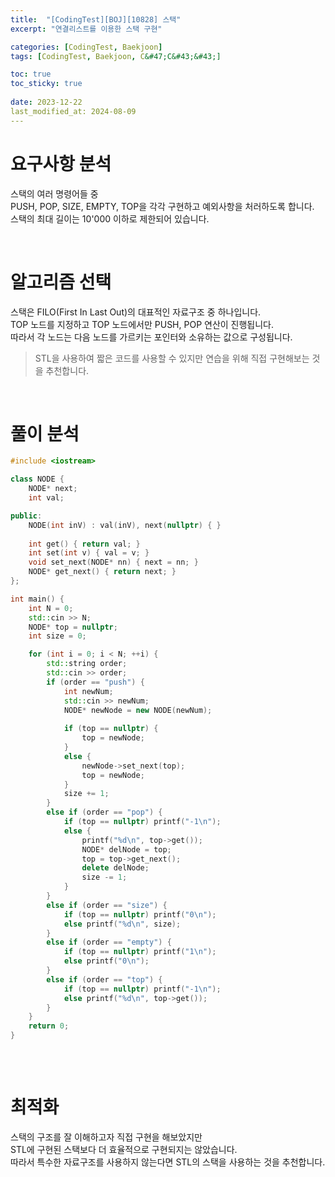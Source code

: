 ```yaml
---
title:  "[CodingTest][BOJ][10828] 스택"
excerpt: "연결리스트를 이용한 스택 구현"

categories: [CodingTest, Baekjoon]
tags: [CodingTest, Baekjoon, C&#47;C&#43;&#43;]

toc: true
toc_sticky: true
 
date: 2023-12-22
last_modified_at: 2024-08-09
---
```


# 요구사항 분석
스택의 여러 명령어들 중<br/>
PUSH, POP, SIZE, EMPTY, TOP을 각각 구현하고 예외사항을 처러하도록 합니다.<br/>
스택의 최대 길이는 10'000 이하로 제한되어 있습니다.

<br/>

# 알고리즘 선택
스택은 FILO(First In Last Out)의 대표적인 자료구조 중 하나입니다.<br/>
TOP 노드를 지정하고 TOP 노드에서만 PUSH, POP 연산이 진행됩니다.<br/>
따라서 각 노드는 다음 노드를 가르키는 포인터와 소유하는 값으로 구성됩니다.<br/>
> STL을 사용하여 짧은 코드를 사용할 수 있지만 연습을 위해 직접 구현해보는 것을 추천합니다.

<br/>

# 풀이 분석
```c++
#include <iostream>

class NODE {
	NODE* next;
	int val;

public:
	NODE(int inV) : val(inV), next(nullptr) { }
	
	int get() { return val; }
	int set(int v) { val = v; }
	void set_next(NODE* nn) { next = nn; }
	NODE* get_next() { return next; }
};

int main() {
	int N = 0;
	std::cin >> N;
	NODE* top = nullptr;
	int size = 0;

	for (int i = 0; i < N; ++i) {
		std::string order;
		std::cin >> order;
		if (order == "push") {
			int newNum;
			std::cin >> newNum;
			NODE* newNode = new NODE(newNum);
			
			if (top == nullptr) {
				top = newNode;
			}
			else {
				newNode->set_next(top);
				top = newNode;
			}
			size += 1;
		}
		else if (order == "pop") {
			if (top == nullptr) printf("-1\n");
			else {
				printf("%d\n", top->get());
				NODE* delNode = top;
				top = top->get_next();
				delete delNode;
				size -= 1;
			}
		}
		else if (order == "size") {
			if (top == nullptr) printf("0\n");
			else printf("%d\n", size);
		}
		else if (order == "empty") {
			if (top == nullptr) printf("1\n");
			else printf("0\n");
		}
		else if (order == "top") {
			if (top == nullptr) printf("-1\n");
			else printf("%d\n", top->get());
		}
	}
	return 0;
}   
   
```

<br/>

# 최적화
스택의 구조를 잘 이해하고자 직접 구현을 해보았지만  
STL에 구현된 스택보다 더 효율적으로 구현되지는 않았습니다.  
따라서 특수한 자료구조를 사용하지 않는다면 STL의 스택을 사용하는 것을 추천합니다.

<br/>